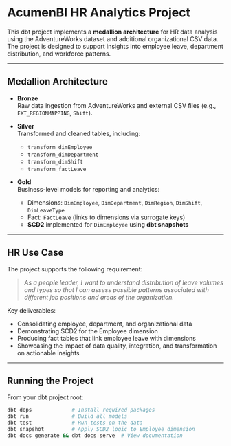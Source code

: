# AcumenBI HR Analytics Project

This dbt project implements a **medallion architecture** for HR data analysis using the AdventureWorks dataset and additional organizational CSV data. The project is designed to support insights into employee leave, department distribution, and workforce patterns.

---

## Medallion Architecture

- **Bronze**  
  Raw data ingestion from AdventureWorks and external CSV files (e.g., `EXT_REGIONMAPPING`, `Shift`).

- **Silver**  
  Transformed and cleaned tables, including:
  - `transform_dimEmployee`
  - `transform_dimDepartment`
  - `transform_dimShift`
  - `transform_factLeave`

- **Gold**  
  Business-level models for reporting and analytics:  
  - Dimensions: `DimEmployee`, `DimDepartment`, `DimRegion`, `DimShift`, `DimLeaveType`  
  - Fact: `FactLeave` (links to dimensions via surrogate keys)  
  - **SCD2** implemented for `DimEmployee` using **dbt snapshots**

---

## HR Use Case

The project supports the following requirement:

> *As a people leader, I want to understand distribution of leave volumes and types so that I can assess possible patterns associated with different job positions and areas of the organization.*

Key deliverables:
- Consolidating employee, department, and organizational data
- Demonstrating SCD2 for the Employee dimension
- Producing fact tables that link employee leave with dimensions
- Showcasing the impact of data quality, integration, and transformation on actionable insights

---

## Running the Project

From your dbt project root:

```bash
dbt deps             # Install required packages
dbt run              # Build all models
dbt test             # Run tests on the data
dbt snapshot         # Apply SCD2 logic to Employee dimension
dbt docs generate && dbt docs serve  # View documentation
